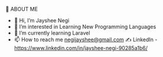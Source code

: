   :raising_hand: ABOUT ME
  
- 👋 Hi, I’m Jayshee Negi
- 👀 I’m interested in Learning New Programming Languages
- 🌱 I’m currently learning Laravel
- 📫 How to reach me negijayshee@gmail.com
:writing_hand: LinkedIn - https://www.linkedin.com/in/jayshee-negi-90285a1b6/

<!---
1997Jaysheenegi/1997Jaysheenegi is a ✨ special ✨ repository because its `README.md` (this file) appears on your GitHub profile.
You can click the Preview link to take a look at your changes.
--->
